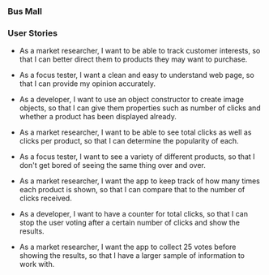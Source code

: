 ### Bus Mall
### User Stories

- As a market researcher, I want to be able to track customer interests, so that I can better direct them to products they may want to purchase.

- As a focus tester, I want a clean and easy to understand web page, so that I can provide my opinion accurately.

- As a developer, I want to use an object constructor to create image objects, so that I can give them properties such as number of clicks and whether a product has been displayed already.

- As a market researcher, I want to be able to see total clicks as well as clicks per product, so that I can determine the popularity of each.

- As a focus tester, I want to see a variety of different products, so that I don't get bored of seeing the same thing over and over.

- As a market researcher, I want the app to keep track of how many times each product is shown, so that I can compare that to the number of clicks received.

- As a developer, I want to have a counter for total clicks, so that I can stop the user voting after a certain number of clicks and show the results.

- As a market researcher, I want the app to collect 25 votes before showing the results, so that I have a larger sample of information to work with. 
